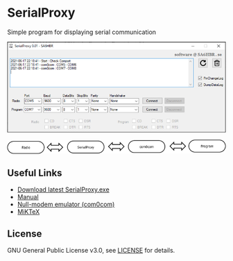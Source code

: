 # SerialProxy
Simple program for displaying serial communication

![alt text](https://github.com/SA6HBR/SerialProxy/blob/main/image/SerialProxy.png "SerialProxy")

![alt text](https://github.com/SA6HBR/SerialProxy/blob/main/image/Diagram1.png "Diagram1")


## Useful Links

* [Download latest SerialProxy.exe](https://github.com/SA6HBR/SerialProxy/releases/download/0.01/SerialProxy.exe)
* [Manual](https://github.com/SA6HBR/SerialProxy/blob/main/doc/SerialProxyManual.pdf)
* [Null-modem emulator (com0com)](https://sourceforge.net/projects/com0com/)
* [MiKTeX](https://miktex.org/)

## License

GNU General Public License v3.0, see [LICENSE](https://github.com/SA6HBR/SerialProxy/blob/main/LICENSE) for details.
